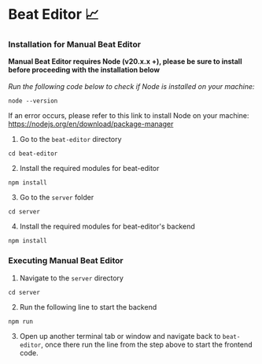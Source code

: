 # Beat Editor 📈

### Installation for Manual Beat Editor
**Manual Beat Editor requires Node (v20.x.x +), please be sure to install before proceeding with the installation below**
<br>
<br> *Run the following code below to check if Node is installed on your machine:*
```
node --version
```
If an error occurs, please refer to this link to install Node on your machine: https://nodejs.org/en/download/package-manager

1. Go to the `beat-editor` directory
```
cd beat-editor
```
2. Install the required modules for beat-editor
```
npm install
```
3. Go to the `server` folder
```
cd server
```
4. Install the required modules for beat-editor's backend
```
npm install
```

### Executing Manual Beat Editor
1. Navigate to the `server` directory
```
cd server
```
2. Run the following line to start the backend
```
npm run
```
3. Open up another terminal tab or window and navigate back to `beat-editor`, once there run the line from the step above to start the frontend code.
